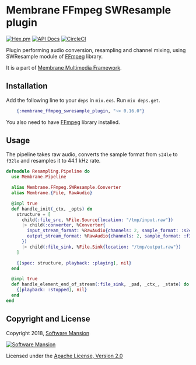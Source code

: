 # Membrane FFmpeg SWResample plugin

[![Hex.pm](https://img.shields.io/hexpm/v/membrane_ffmpeg_swresample_plugin.svg)](https://hex.pm/packages/membrane_ffmpeg_swresample_plugin)
[![API Docs](https://img.shields.io/badge/api-docs-yellow.svg?style=flat)](https://hexdocs.pm/membrane_ffmpeg_swresample_plugin/)
[![CircleCI](https://circleci.com/gh/membraneframework/membrane_ffmpeg_swresample_plugin.svg?style=svg)](https://circleci.com/gh/membraneframework/membrane_ffmpeg_swresample_plugin)

Plugin performing audio conversion, resampling and channel mixing, using SWResample module of [FFmpeg](https://www.ffmpeg.org/) library.

It is a part of [Membrane Multimedia Framework](https://membrane.stream).

## Installation

Add the following line to your `deps` in `mix.exs`. Run `mix deps.get`.

```elixir
	{:membrane_ffmpeg_swresample_plugin, "~> 0.16.0"}
```

You also need to have [FFmpeg](https://www.ffmpeg.org/) library installed.

## Usage

The pipeline takes raw audio, converts the sample format from `s24le` to `f32le` and resamples
it to 44.1 kHz rate.

```elixir
defmodule Resampling.Pipeline do
  use Membrane.Pipeline

  alias Membrane.FFmpeg.SWResample.Converter
  alias Membrane.{File, RawAudio}

  @impl true
  def handle_init(_ctx, _opts) do
    structure = [
      child(:file_src, %File.Source{location: "/tmp/input.raw"})
      |> child(:converter, %Converter{
        input_stream_format: %RawAudio{channels: 2, sample_format: :s24le, sample_rate: 48_000},
        output_stream_format: %RawAudio{channels: 2, sample_format: :f32le, sample_rate: 44_100}
      })
      |> child(:file_sink, %File.Sink{location: "/tmp/output.raw"})
    ]

    {[spec: structure, playback: :playing], nil}
  end

  @impl true
  def handle_element_end_of_stream(:file_sink, _pad, _ctx_, _state) do
    {[playback: :stopped], nil}
  end
end
```

## Copyright and License

Copyright 2018, [Software Mansion](https://swmansion.com/?utm_source=git&utm_medium=readme&utm_campaign=membrane)

[![Software Mansion](https://logo.swmansion.com/logo?color=white&variant=desktop&width=200&tag=membrane-github)](https://swmansion.com/?utm_source=git&utm_medium=readme&utm_campaign=membrane)

Licensed under the [Apache License, Version 2.0](LICENSE)
